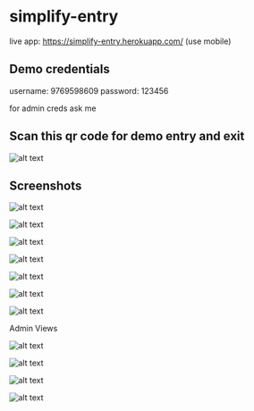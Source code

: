# simplify-entry

live app: https://simplify-entry.herokuapp.com/ (use mobile)

## Demo credentials

username: 9769598609
password: 123456

for admin creds ask me

## Scan this qr code for demo entry and exit

![alt text](https://i.imgur.com/7wI9D8Y.jpg)

## Screenshots

![alt text](https://i.imgur.com/3YoO1Sw.png)

![alt text](https://i.imgur.com/qm609pH.png)

![alt text](https://i.imgur.com/y4FQka0.png)

![alt text](https://i.imgur.com/eDzJvB2.png)

![alt text](https://i.imgur.com/UmjS0sN.png)

![alt text](https://i.imgur.com/GQnG8j4.png)

![alt text](https://i.imgur.com/HKUhnJt.png)

Admin Views

![alt text](https://i.imgur.com/AtRX8Oi.png)

![alt text](https://i.imgur.com/U4sXk76.png)

![alt text](https://i.imgur.com/Kn0oP1x.png)

![alt text](https://i.imgur.com/pIQCGul.png)

